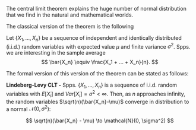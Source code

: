 The central limit theorem explains the huge number of normal distribution that we find in the natural and mathematical worlds.

The classical version of the theorem is the following

Let $\{X_1, ... , X_n\}$ be a sequence of  independent and identically distributed (i.i.d.) random variables with expected value $\mu$ and finite variance $\sigma^2$. Spps. we are interesting in the sample average
$$
\bar{X_n} \equiv \frac{X_1 + ... + X_n}{n}.
$$

The formal version of this version of the theorem can be stated as follows:

**Lindeberg-Levy CLT -**  Spps. $\{X_1, ..., X_n\}$ is a sequence of i.i.d. random variables with $E[X_i]$ and $Var[X_i] = \sigma^2 < \infty$. Then, as $n$ approaches infinity, the random variables $\sqrt(n)(\bar{X_n}-\mu)$ converge in distribution to a normal $\mathcal{N}(0, \sigma^2)$:

$$
\sqrt(n)(\bar{X_n} - \mu) \to \mathcal{N}(0, \sigma^2)
$$

